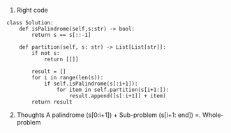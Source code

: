 1. Right code
```
class Solution:
    def isPalindrome(self,s:str) -> bool:
        return s == s[::-1]
    
    def partition(self, s: str) -> List[List[str]]:
        if not s:
            return [[]]
        
        result = []
        for i in range(len(s)):
            if self.isPalindrome(s[:i+1]):
                for item in self.partition(s[i+1:]):
                    result.append([s[:i+1]] + item)
        return result
 ```
        
        
2. Thoughts
A palindrome (s[0:i+1]) + Sub-problem (s[i+1: end]) =. Whole-problem 

